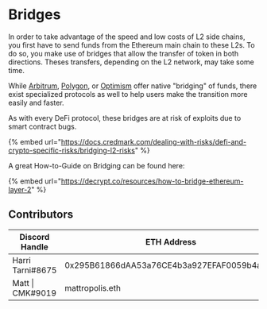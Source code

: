 # Bridges

In order to take advantage of the speed and low costs of L2 side chains, you first have to send funds from the Ethereum main chain to these L2s. To do so, you make use of  bridges that allow the transfer of token in both directions. Theses transfers, depending on the L2 network, may take some time.&#x20;

While [Arbitrum](https://bridge.arbitrum.io/), [Polygon](https://wallet.polygon.technology/login?next=%2Fbridge), or [Optimism](https://app.optimism.io/bridge) offer native "bridging" of funds, there exist specialized protocols as well to help users make the transition more easily and faster.

As with every DeFi protocol, these bridges are at risk of exploits due to smart contract bugs.

{% embed url="https://docs.credmark.com/dealing-with-risks/defi-and-crypto-specific-risks/bridging-l2-risks" %}

A great How-to-Guide on Bridging can be found here:

{% embed url="https://decrypt.co/resources/how-to-bridge-ethereum-layer-2" %}

## Contributors

| Discord Handle   | ETH Address                                | Reward            | Comments    |
| ---------------- | ------------------------------------------ | ----------------- | ----------- |
| Harri Tarni#8675 | 0x295B61866dAA53a76CE4b3a927EFAF0059b4a90A | 0 $CMK (internal) | Minor edits |
| Matt \| CMK#9019 | mattropolis.eth                            | 0 $CMK (internal) | Create      |
